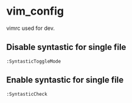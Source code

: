 # vim_config

vimrc used for dev.

## Disable syntastic for single file
```
:SyntasticToggleMode
```

## Enable syntastic for single file
```
:SyntasticCheck
```
